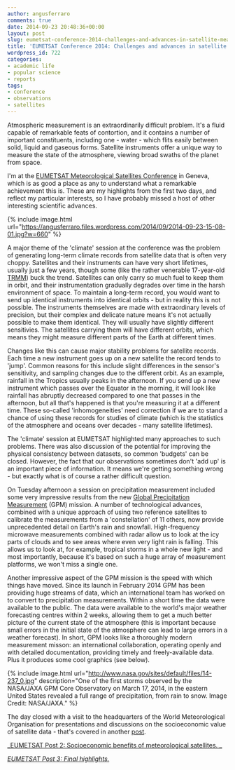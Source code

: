 ```yaml
---
author: angusferraro
comments: true
date: 2014-09-23 20:48:36+00:00
layout: post
slug: eumetsat-conference-2014-challenges-and-advances-in-satellite-measurement
title: 'EUMETSAT Conference 2014: Challenges and advances in satellite measurement'
wordpress_id: 722
categories:
- academic life
- popular science
- reports
tags:
- conference
- observations
- satellites
---
```


Atmospheric measurement is an extraordinarily difficult problem. It's a fluid capable of remarkable feats of contortion, and it contains a number of important constituents, including one - water - which flits easily between solid, liquid and gaseous forms. Satellite instruments offer a unique way to measure the state of the atmosphere, viewing broad swaths of the planet from space.

I'm at the [EUMETSAT Meteorological Satellites Conference](http://www.eumetsat.int/website/home/News/ConferencesandEvents/DAT_2076129.html) in Geneva, which is as good a place as any to understand what a remarkable achievement this is. These are my highlights from the first two days, and reflect my particular interests, so I have probably missed a host of other interesting scientific advances.

{% include image.html
url="https://angusferraro.files.wordpress.com/2014/09/2014-09-23-15-08-01.jpg?w=660" %}

A major theme of the 'climate' session at the conference was the problem of generating long-term climate records from satellite data that is often very choppy. Satellites and their instruments can have very short lifetimes, usually just a few years, though some (like the rather venerable 17-year-old [TRMM](http://trmm.gsfc.nasa.gov/)) buck the trend. Satellites can only carry so much fuel to keep them in orbit, and their instrumentation gradually degrades over time in the harsh environment of space. To maintain a long-term record, you would want to send up identical instruments into identical orbits - but in reality this is not possible. The instruments themselves are made with extraordinary levels of precision, but their complex and delicate nature means it's not actually possible to make them identical. They will usually have slightly different sensitivies. The satellites carrying them will have different orbits, which means they might measure different parts of the Earth at different times.

Changes like this can cause major stability problems for satellite records. Each time a new instrument goes up on a new satellite the record tends to 'jump'. Common reasons for this include slight differences in the sensor's sensitivity, and sampling changes due to the different orbit. As an example, rainfall in the Tropics usually peaks in the afternoon. If you send up a new instrument which passes over the Equator in the morning, it will look like rainfall has abruptly decreased compared to one that passes in the afternoon, but all that's happened is that you're measuring it at a different time. These so-called 'inhomogeneities' need correction if we are to stand a chance of using these records for studies of climate (which is the statistics of the atmosphere and oceans over decades - many satellite lifetimes).

The 'climate' session at EUMETSAT highlighted many approaches to such problems. There was also discussion of the potential for improving the physical consistency between datasets, so common 'budgets' can be closed. However, the fact that our observations sometimes don't 'add up' is an important piece of information. It means we're getting something wrong - but exactly what is of course a rather difficult question.

On Tuesday afternoon a session on precipitation measurement included some very impressive results from the new [Global Precipitation Measurement](http://http://www.nasa.gov/mission_pages/GPM/main/) (GPM) mission. A number of technological advances, combined with a unique approach of using two reference satellites to calibrate the measurements from a 'constellation' of 11 others, now provide unprecedented detail on Earth's rain and snowfall. High-frequency microwave measurements combined with radar allow us to look at the icy parts of clouds and to see areas where even very light rain is falling. This allows us to look at, for example, tropical storms in a whole new light - and most importantly, because it's based on such a huge array of measurement platforms, we won't miss a single one.

Another impressive aspect of the GPM mission is the speed with which things have moved. Since its launch in February 2014 GPM has been providing huge streams of data, which an international team has worked on to convert to precipitation measurements. Within a short time the data were available to the public. The data were available to the world's major weather forecasting centres within 2 weeks, allowing them to get a much better picture of the current state of the atmosphere (this is important because small errors in the initial state of the atmosphere can lead to large errors in a weather forecast). In short, GPM looks like a thoroughly modern measurement misson: an international collaboration, operating openly and with detailed documentation, providing timely and freely-available data. Plus it produces some cool graphics (see below).

{% include image.html
url="http://www.nasa.gov/sites/default/files/14-237_0.jpg"
description="One of the first storms observed by the NASA/JAXA GPM Core Observatory on March 17, 2014, in the eastern United States revealed a full range of precipitation, from rain to snow. Image Credit: NASA/JAXA." %}

The day closed with a visit to the headquarters of the World Meteorological Organisation for presentations and discussions on the socioeconomic value of satellite data - that's covered in another [post](http://angusferraro.wordpress.com/2014/09/24/eumetsat-conference-2014-socioeconomic-benefits-of-meteorological-satellites/).

[_EUMETSAT Post 2: Socioeconomic benefits of meteorological satellites. _](http://angusferraro.wordpress.com/2014/09/24/eumetsat-conference-2014-socioeconomic-benefits-of-meteorological-satellites/)

[_EUMETSAT Post 3: Final highlights._](http://angusferraro.wordpress.com/2014/10/01/eumetsat-conference-2014-final-highlights/)